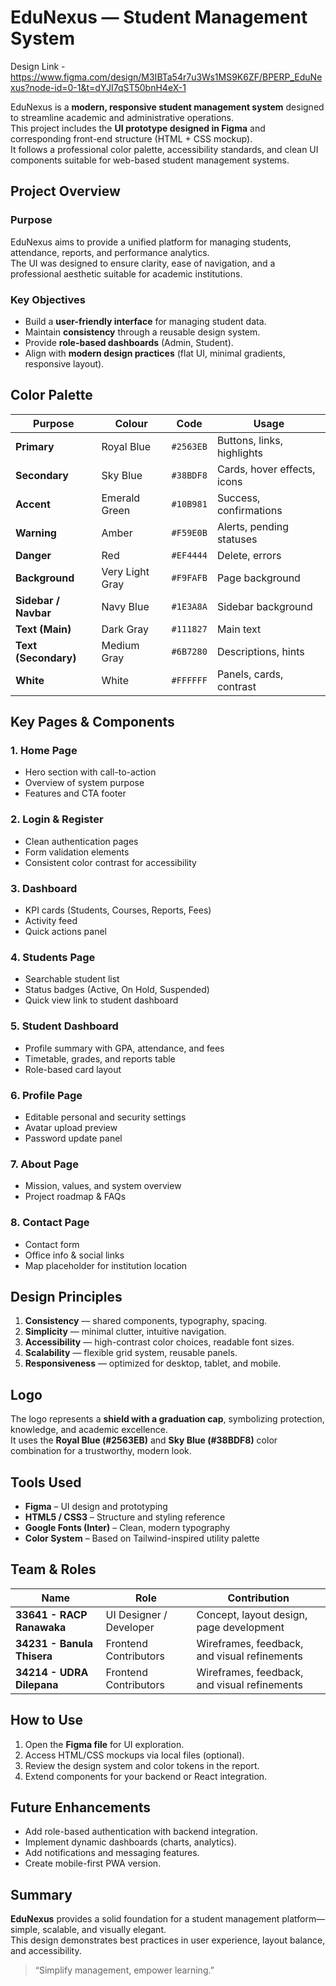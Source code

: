 # EduNexus — Student Management System

Design Link - https://www.figma.com/design/M3IBTa54r7u3Ws1MS9K6ZF/BPERP_EduNexus?node-id=0-1&t=dYJI7qST50bnH4eX-1

EduNexus is a **modern, responsive student management system** designed to streamline academic and administrative operations.  
This project includes the **UI prototype designed in Figma** and corresponding front-end structure (HTML + CSS mockup).  
It follows a professional color palette, accessibility standards, and clean UI components suitable for web-based student management systems.

## Project Overview

### Purpose

EduNexus aims to provide a unified platform for managing students, attendance, reports, and performance analytics.  
The UI was designed to ensure clarity, ease of navigation, and a professional aesthetic suitable for academic institutions.

### Key Objectives

- Build a **user-friendly interface** for managing student data.
- Maintain **consistency** through a reusable design system.
- Provide **role-based dashboards** (Admin, Student).
- Align with **modern design practices** (flat UI, minimal gradients, responsive layout).

## Color Palette

| Purpose              | Colour          | Code      | Usage                       |
| -------------------- | --------------- | --------- | --------------------------- |
| **Primary**          | Royal Blue      | `#2563EB` | Buttons, links, highlights  |
| **Secondary**        | Sky Blue        | `#38BDF8` | Cards, hover effects, icons |
| **Accent**           | Emerald Green   | `#10B981` | Success, confirmations      |
| **Warning**          | Amber           | `#F59E0B` | Alerts, pending statuses    |
| **Danger**           | Red             | `#EF4444` | Delete, errors              |
| **Background**       | Very Light Gray | `#F9FAFB` | Page background             |
| **Sidebar / Navbar** | Navy Blue       | `#1E3A8A` | Sidebar background          |
| **Text (Main)**      | Dark Gray       | `#111827` | Main text                   |
| **Text (Secondary)** | Medium Gray     | `#6B7280` | Descriptions, hints         |
| **White**            | White           | `#FFFFFF` | Panels, cards, contrast     |

## Key Pages & Components

### 1. **Home Page**

- Hero section with call-to-action
- Overview of system purpose
- Features and CTA footer

### 2. **Login & Register**

- Clean authentication pages
- Form validation elements
- Consistent color contrast for accessibility

### 3. **Dashboard**

- KPI cards (Students, Courses, Reports, Fees)
- Activity feed
- Quick actions panel

### 4. **Students Page**

- Searchable student list
- Status badges (Active, On Hold, Suspended)
- Quick view link to student dashboard

### 5. **Student Dashboard**

- Profile summary with GPA, attendance, and fees
- Timetable, grades, and reports table
- Role-based card layout

### 6. **Profile Page**

- Editable personal and security settings
- Avatar upload preview
- Password update panel

### 7. **About Page**

- Mission, values, and system overview
- Project roadmap & FAQs

### 8. **Contact Page**

- Contact form
- Office info & social links
- Map placeholder for institution location

## Design Principles

1. **Consistency** — shared components, typography, spacing.
2. **Simplicity** — minimal clutter, intuitive navigation.
3. **Accessibility** — high-contrast color choices, readable font sizes.
4. **Scalability** — flexible grid system, reusable panels.
5. **Responsiveness** — optimized for desktop, tablet, and mobile.

## Logo

The logo represents a **shield with a graduation cap**, symbolizing protection, knowledge, and academic excellence.  
It uses the **Royal Blue (#2563EB)** and **Sky Blue (#38BDF8)** color combination for a trustworthy, modern look.

## Tools Used

- **Figma** – UI design and prototyping
- **HTML5 / CSS3** – Structure and styling reference
- **Google Fonts (Inter)** – Clean, modern typography
- **Color System** – Based on Tailwind-inspired utility palette

## Team & Roles

| Name                         | Role                    | Contribution                                 |
| ---------------------------- | ----------------------- | -------------------------------------------- |
| **33641 - RACP Ranawaka** | UI Designer / Developer | Concept, layout design, page development     |
| **34231 - Banula Thisera**           | Frontend Contributors   | Wireframes, feedback, and visual refinements |
| **34214 - UDRA Dilepana**    | Frontend Contributors   | Wireframes, feedback, and visual refinements |


## How to Use

1. Open the **Figma file** for UI exploration.
2. Access HTML/CSS mockups via local files (optional).
3. Review the design system and color tokens in the report.
4. Extend components for your backend or React integration.

## Future Enhancements

- Add role-based authentication with backend integration.
- Implement dynamic dashboards (charts, analytics).
- Add notifications and messaging features.
- Create mobile-first PWA version.

## Summary

**EduNexus** provides a solid foundation for a student management platform—simple, scalable, and visually elegant.  
This design demonstrates best practices in user experience, layout balance, and accessibility.

> “Simplify management, empower learning.”
